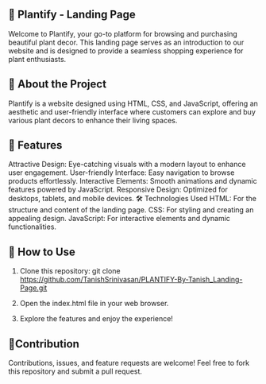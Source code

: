 ## 🌱 Plantify - Landing Page
Welcome to Plantify, your go-to platform for browsing and purchasing beautiful plant decor. This landing page serves as an introduction to our website and is designed to provide a seamless shopping experience for plant enthusiasts.

## 📖 About the Project
Plantify is a website designed using HTML, CSS, and JavaScript, offering an aesthetic and user-friendly interface where customers can explore and buy various plant decors to enhance their living spaces.

## 🎨 Features
Attractive Design: Eye-catching visuals with a modern layout to enhance user engagement.
User-friendly Interface: Easy navigation to browse products effortlessly.
Interactive Elements: Smooth animations and dynamic features powered by JavaScript.
Responsive Design: Optimized for desktops, tablets, and mobile devices.
🛠️ Technologies Used
HTML: For the structure and content of the landing page.
CSS: For styling and creating an appealing design.
JavaScript: For interactive elements and dynamic functionalities.

## 🚀 How to Use
1. Clone this repository:
git clone <https://github.com/TanishSrinivasan/PLANTIFY-By-Tanish_Landing-Page.git>  

2. Open the index.html file in your web browser.

3. Explore the features and enjoy the experience!

## 🤝Contribution
Contributions, issues, and feature requests are welcome! Feel free to fork this repository and submit a pull request.
